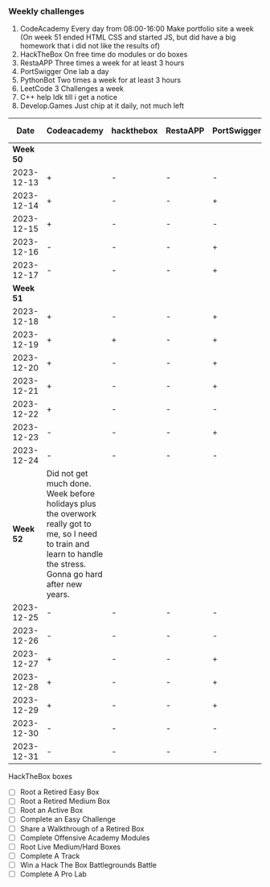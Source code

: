 ### Weekly challenges
1. CodeAcademy
Every day from 08:00-16:00
Make portfolio site a week
(On week 51 ended HTML CSS and started JS, but did have a big homework that i did not like the results of)
2. HackTheBox
On free time do modules or do boxes
3. RestaAPP
Three times a week for at least 3 hours
4. PortSwigger
One lab a day
5. PythonBot
Two times a week for at least 3 hours
6. LeetCode
3 Challenges a week
7. C++ help
Idk till i get a notice
8. Develop.Games
Just chip at it daily, not much left

| Date | Codeacademy | hackthebox | RestaAPP | PortSwigger | PythonBot | hackthissite | LeetCode | c++ help | Develop.Games |
|  -   |     -       |     -      |    -     |      -      |     -     |       -      |     -    |     -    |       -       |
| **Week 50** |
| 2023-12-13 | + | - | - | - | - | - | - | + | + |
| 2023-12-14 | + | - | - | + | - | - | - | - | + |
| 2023-12-15 | + | - | - | - | - | - | - | - | Kinda finished. Sent to Thor |
| 2023-12-16 | - | - | - | + | - | - | - | - | - |
| 2023-12-17 | - | - | - | + | - | - | - | - | - |
| **Week 51** |
| 2023-12-18 | + | - | - | + | + | - | - | - | - |
| 2023-12-19 | + | + | - | + | + | - | - | - | - |
| 2023-12-20 | + | - | - | + | - | - | - | - | - |
| 2023-12-21 | + | - | - | + | - | - | - | - | - |
| 2023-12-22 | + | - | - | - | - | - | - | - | - |
| 2023-12-23 | - | - | - | + | - | - | - | - | - |
| 2023-12-24 | - | - | - | - | - | - | - | - | - |
| **Week 52**  | Did not get much done. Week before holidays plus the overwork really got to me, so I need to train and learn to handle the stress. Gonna go hard after new years. |
| 2023-12-25 | - | - | - | - | - | - | - | - | - |
| 2023-12-26 | - | - | - | - | - | - | - | - | - |
| 2023-12-27 | + | - | - | + | - | - | + | - | - |
| 2023-12-28 | + | - | - | + | - | - | + | - | - |
| 2023-12-29 | + | - | - | + | - | - | + | - | - |
| 2023-12-30 | - | - | - | - | - | - | + | - | - |
| 2023-12-31 | - | - | - | - | - | - | - | - | - |


HackTheBox boxes
- [ ] Root a Retired Easy Box
- [ ] Root a Retired Medium Box
- [ ] Root an Active Box
- [ ] Complete an Easy Challenge
- [ ] Share a Walkthrough of a Retired Box
- [ ] Complete Offensive Academy Modules
- [ ] Root Live Medium/Hard Boxes
- [ ] Complete A Track
- [ ] Win a Hack The Box Battlegrounds Battle
- [ ] Complete A Pro Lab